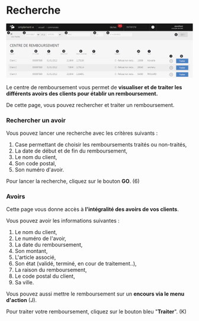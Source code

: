 # Recherche


![index-screenshotfionajoupilancom20150812104157](images/index-screenshotfionajoupilancom20150812104157.png)

Le centre de remboursement vous permet de **visualiser et de traiter les différents avoirs des clients pour établir un remboursement.**

De cette page, vous pouvez rechercher et traiter un remboursement.

### Rechercher un avoir

Vous pouvez lancer une recherche avec les critères suivants :

1.  Case permettant de choisir les remboursements traités ou non-traités,
2.  La date de début et de fin du remboursement,
3.  Le nom du client,
4.  Son code postal,
5.  Son numéro d'avoir.

Pour lancer la recherche, cliquez sur le bouton **GO**. (6)

### Avoirs

Cette page vous donne accès à **l'intégralité des avoirs de vos clients**.

Vous pouvez avoir les informations suivantes :

1.  Le nom du client,
2.  Le numéro de l'avoir,
3.  La date du remboursement,
4.  Son montant,
5.  L'article associé,
6.  Son état (validé, terminé, en cour de traitement..),
7.  La raison du remboursement,
8.  Le code postal du client,
9.  Sa ville.

Vous pouvez aussi mettre le remboursement sur un **encours via le menu d'action** (J).

Pour traiter votre remboursement, cliquez sur le bouton bleu "**Traiter**". (K)